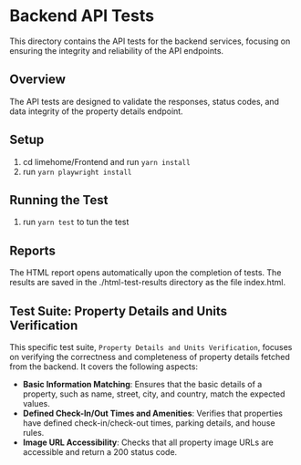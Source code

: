 # Backend API Tests

This directory contains the API tests for the backend services, focusing on ensuring the integrity and reliability of the API endpoints.

## Overview

The API tests are designed to validate the responses, status codes, and data integrity of the property details endpoint. 

## Setup
1. cd limehome/Frontend and run `yarn install`
2. run `yarn playwright install`

## Running the Test
1. run `yarn test` to tun the test

## Reports

The HTML report opens automatically upon the completion of tests. The results are saved in the ./html-test-results directory as the file index.html.

## Test Suite: Property Details and Units Verification

This specific test suite, `Property Details and Units Verification`, focuses on verifying the correctness and completeness of property details fetched from the backend. It covers the following aspects:

- **Basic Information Matching**: Ensures that the basic details of a property, such as name, street, city, and country, match the expected values.
- **Defined Check-In/Out Times and Amenities**: Verifies that properties have defined check-in/check-out times, parking details, and house rules.
- **Image URL Accessibility**: Checks that all property image URLs are accessible and return a 200 status code.